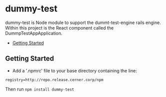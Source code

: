 # dummy-test

dummy-test is Node module to support the dummt-test-engine rails engine. Within this project is the React component called the DummpTestAppApplication.

- [Getting Started](#getting-started)

## Getting Started

- Add a '.npmrc' file to your base directory containing the line:

```
registry=http://repo.release.cerner.corp/npm
```

Then run `npm install dummy-test`
